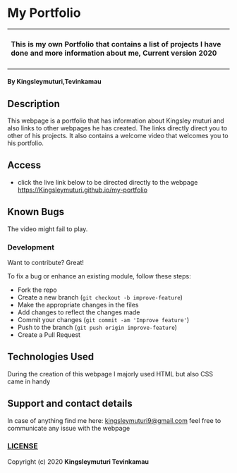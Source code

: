 # My Portfolio
<table>
<tr>
<td>
  
#### This is my own Portfolio that contains a list of projects I have done and more information about me, Current version 2020
</table>
</tr>
</td>

#### By **Kingsleymuturi,Tevinkamau**
  
## Description
This webpage is a portfolio that has information about Kingsley muturi and also links to other webpages he has created. The links directly direct you to other of his projects. It also contains a welcome video that welcomes you to his portfolio.
## Access
* click the live link below to be directed directly to the webpage
https://Kingsleymuturi.github.io/my-portfolio
## Known Bugs
The video might fail to play.
### Development
Want to contribute? Great!

To fix a bug or enhance an existing module, follow these steps:

- Fork the repo
- Create a new branch (`git checkout -b improve-feature`)
- Make the appropriate changes in the files
- Add changes to reflect the changes made
- Commit your changes (`git commit -am 'Improve feature'`)
- Push to the branch (`git push origin improve-feature`)
- Create a Pull Request 

## Technologies Used
During the creation of this webpage I majorly used HTML but also CSS came in handy
## Support and contact details
In case of anything find me here: kingsleymuturi9@gmail.com feel free to communicate any issue with the webpage

### [LICENSE](https://github.com/Kingsleymuturi/my-portfolio/blob/master/LICENSE)
Copyright (c) 2020 **Kingsleymuturi Tevinkamau**
